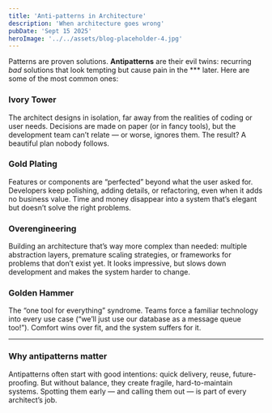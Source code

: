 ```yaml
---
title: 'Anti-patterns in Architecture'
description: 'When architecture goes wrong'
pubDate: 'Sept 15 2025'
heroImage: '../../assets/blog-placeholder-4.jpg'
---
```


Patterns are proven solutions. **Antipatterns** are their evil twins: recurring *bad* solutions that look tempting but cause pain in the *** later. Here are some of the most common ones:

### Ivory Tower
The architect designs in isolation, far away from the realities of coding or user needs. Decisions are made on paper (or in fancy tools), but the development team can’t relate — or worse, ignores them. The result? A beautiful plan nobody follows.

### Gold Plating
Features or components are “perfected” beyond what the user asked for. Developers keep polishing, adding details, or refactoring, even when it adds no business value. Time and money disappear into a system that’s elegant but doesn’t solve the right problems.

### Overengineering
Building an architecture that’s way more complex than needed: multiple abstraction layers, premature scaling strategies, or frameworks for problems that don’t exist yet. It looks impressive, but slows down development and makes the system harder to change.

### Golden Hammer
The “one tool for everything” syndrome. Teams force a familiar technology into every use case (“we’ll just use our database as a message queue too!”). Comfort wins over fit, and the system suffers for it.

---

### Why antipatterns matter
Antipatterns often start with good intentions: quick delivery, reuse, future-proofing. But without balance, they create fragile, hard-to-maintain systems. Spotting them early — and calling them out — is part of every architect’s job.  